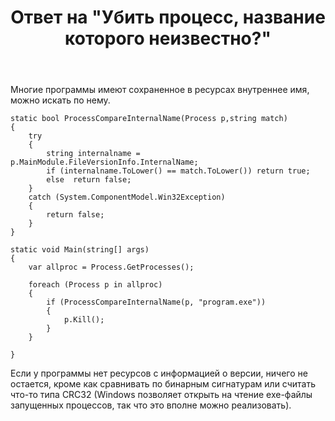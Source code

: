﻿---
title: "Ответ на \"Убить процесс, название которого неизвестно?\""
se.owner.user_id: 240512
se.owner.display_name: "MSDN.WhiteKnight"
se.owner.link: "https://ru.stackoverflow.com/users/240512/msdn-whiteknight"
se.answer_id: 934639
se.question_id: 934493
se.post_type: answer
se.is_accepted: False
---
<p>Многие программы имеют сохраненное в ресурсах внутреннее имя, можно искать по нему.</p>

<pre><code>static bool ProcessCompareInternalName(Process p,string match)
{
    try
    {
        string internalname = p.MainModule.FileVersionInfo.InternalName;
        if (internalname.ToLower() == match.ToLower()) return true;                
        else  return false;
    }
    catch (System.ComponentModel.Win32Exception)
    {
        return false;
    }
}

static void Main(string[] args)
{            
    var allproc = Process.GetProcesses();

    foreach (Process p in allproc)
    {
        if (ProcessCompareInternalName(p, "program.exe"))
        {
            p.Kill();
        }
    }

}
</code></pre>

<p>Если у программы нет ресурсов с информацией о версии, ничего не остается, кроме как сравнивать по бинарным сигнатурам или считать что-то типа CRC32 (Windows позволяет открыть на чтение exe-файлы запущенных процессов, так что это вполне можно реализовать). </p>

